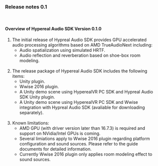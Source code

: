 
### Release notes 0.1
<br>

#### Overview of Hypereal Audio SDK Version 0.1.0

1.  The initial release of Hypreal Audio SDK provides GPU accelerated audio processing algorithms based on AMD TrueAudioNext including:
    -   Audio spatialization using simulated HRTF.
    -   Audio reflection and reverberation based on shoe-box room modeling.
    <br>
2.  The release package of Hypereal Audio SDK includes the following items:
    -   Unity plugin.
    -   Wwise 2016 plugin.
    -   A Unity demo scene using HyperealVR PC SDK and Hypreal Audio SDK Unity plugin.
    -   A Unity demo scene using HyperealVR PC SDK and Wwise integration with Hypreal Audio SDK (avaliable for downloading separately).
    <br>
3.  Known limitations:
    -   AMD GPU (with driver version later than 16.7.3) is required and support on NVidia/Intel GPUs is coming.
    -   Several limiations apply to Wwise 2016 plugin regarding platform configuration and sound sources.  Please refer to the guide documents for detailed information.
    -   Currently Wwise 2016 plugin only applies room modeling effect to sound sources.
